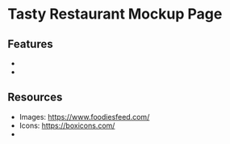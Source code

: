 # Tasty Restaurant Mockup Page

## Features
- 
- 


## Resources
- Images: https://www.foodiesfeed.com/
- Icons: https://boxicons.com/
- 